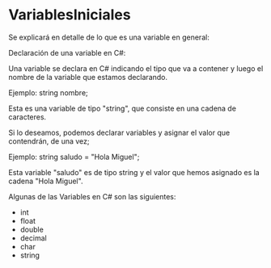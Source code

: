 # VariablesIniciales

Se explicará en detalle de lo que es una variable en general:

Declaración de una variable en C#:

Una variable se declara en C# indicando el tipo que va a contener y luego el nombre de la variable que estamos declarando.

Ejemplo: string nombre;

Esta es una variable de tipo "string", que consiste en una cadena de caracteres.

Si lo deseamos, podemos declarar variables y asignar el valor que contendrán, de una vez;

Ejemplo: string saludo = "Hola Miguel";

Esta variable "saludo" es de tipo string y el valor que hemos asignado es la cadena "Hola Miguel".

Algunas de las Variables en C# son las siguientes:
- int
- float
- double
- decimal
- char
- string
